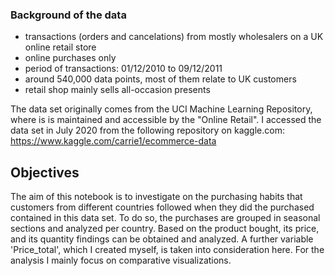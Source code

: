 ### Background of the data

- transactions (orders and cancelations) from mostly wholesalers on a UK online retail store
- online purchases only
- period of transactions: 01/12/2010 to 09/12/2011
- around 540,000 data points, most of them relate to UK customers
- retail shop mainly sells all-occasion presents

The data set originally comes from the UCI Machine Learning Repository, where is is maintained and accessible by the "Online Retail". I accessed the data set in July 2020 from the following repository on kaggle.com: https://www.kaggle.com/carrie1/ecommerce-data


## Objectives

The aim of this notebook is to investigate on the purchasing habits that customers from different countries followed when they did the purchased contained in this data set.
To do so, the purchases are grouped in seasonal sections and analyzed per country. Based on the product bought, its price, and its quantity findings can be obtained and analyzed. A further variable 'Price_total', which I created myself, is taken into consideration here.
For the analysis I mainly focus on comparative visualizations. 
